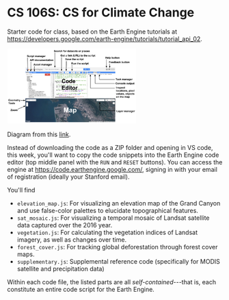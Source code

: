 # CS 106S: CS for Climate Change
Starter code for class, based on the Earth Engine tutorials at https://developers.google.com/earth-engine/tutorials/tutorial_api_02.

<img src="earthengine-image.png" width=60% height=60%>
<p>Diagram from this <a href = "https://developers.google.com/earth-engine/guides/playground">link</a>.</p>

 
Instead of downloading the code as a ZIP folder and opening in VS code, this week, you'll want to copy the code snippets into the Earth Engine code editor (top middle panel with the `RUN` and `RESET` buttons). You can access the engine at https://code.earthengine.google.com/, signing in with your email of registration (ideally your Stanford email). 

You'll find 

- `elevation_map.js`: For visualizing an elevation map of the Grand Canyon and use false-color palettes to elucidate topographical features.
- `sat_mosaic.js`: For visualizing a temporal mosaic of Landsat satellite data captured over the 2016 year.
- `vegetation.js`: For calculating the vegetation indices of Landsat imagery, as well as changes over time.
- `forest_cover.js`: For tracking global deforestation through forest cover maps.
- `supplementary.js`: Supplemental reference code (specifically for MODIS satellite and precipitation data)

Within each code file, the listed parts are all *self-contained*---that is, each constitute an entire code script for the Earth Engine.
